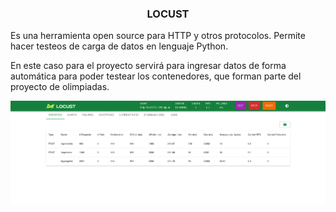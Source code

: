 ### <div align="center">LOCUST</div>

Es una herramienta open source para HTTP y otros protocolos. Permite hacer testeos de carga de datos en lenguaje Python.

En este caso para el proyecto servirá para ingresar datos de forma automática para poder testear los contenedores, que forman parte del proyecto de olimpiadas.

![alt text](locust.png)

